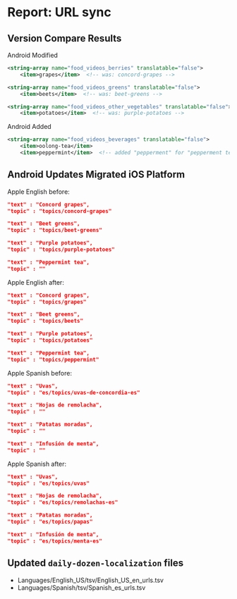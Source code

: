 
# Report: URL sync

## Version Compare Results

Android Modified

``` xml
<string-array name="food_videos_berries" translatable="false">
    <item>grapes</item>  <!-- was: concord-grapes -->

<string-array name="food_videos_greens" translatable="false">
    <item>beets</item>  <!-- was: beet-greens -->

<string-array name="food_videos_other_vegetables" translatable="false">
    <item>potatoes</item>  <!-- was: purple-potatoes -->
```

Android Added

``` xml
<string-array name="food_videos_beverages" translatable="false">
    <item>oolong-tea</item>
    <item>peppermint</item>  <!-- added "pepperment" for "pepperment tea" -->
```

## Android Updates Migrated iOS Platform

Apple English before:

``` json
"text" : "Concord grapes",
"topic" : "topics/concord-grapes"

"text" : "Beet greens",
"topic" : "topics/beet-greens"

"text" : "Purple potatoes",
"topic" : "topics/purple-potatoes"

"text" : "Peppermint tea",
"topic" : ""
```

Apple English after:

``` json
"text" : "Concord grapes",
"topic" : "topics/grapes"

"text" : "Beet greens",
"topic" : "topics/beets"

"text" : "Purple potatoes",
"topic" : "topics/potatoes"

"text" : "Peppermint tea",
"topic" : "topics/peppermint"
```

Apple Spanish before:

``` json
"text" : "Uvas",
"topic" : "es/topics/uvas-de-concordia-es"

"text" : "Hojas de remolacha",
"topic" : ""

"text" : "Patatas moradas",
"topic" : ""

"text" : "Infusión de menta",
"topic" : ""
```

Apple Spanish after:

``` json
"text" : "Uvas",
"topic" : "es/topics/uvas"

"text" : "Hojas de remolacha",
"topic" : "es/topics/remolachas-es"

"text" : "Patatas moradas",
"topic" : "es/topics/papas"

"text" : "Infusión de menta",
"topic" : "es/topics/menta-es"
```

## Updated `daily-dozen-localization` files

* Languages/English_US/tsv/English_US_en_urls.tsv
* Languages/Spanish/tsv/Spanish_es_urls.tsv
